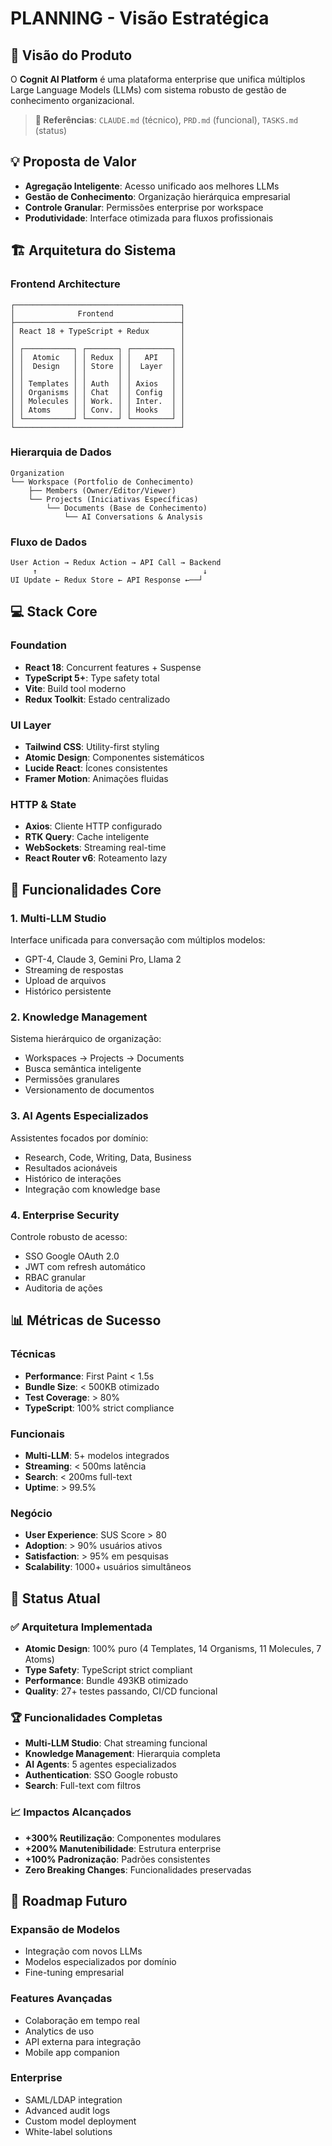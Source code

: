 # PLANNING - Visão Estratégica

## 🎯 Visão do Produto

O **Cognit AI Platform** é uma plataforma enterprise que unifica múltiplos Large Language Models (LLMs) com sistema robusto de gestão de conhecimento organizacional.

> **📖 Referências**: `CLAUDE.md` (técnico), `PRD.md` (funcional), `TASKS.md` (status)

## 💡 Proposta de Valor

- **Agregação Inteligente**: Acesso unificado aos melhores LLMs
- **Gestão de Conhecimento**: Organização hierárquica empresarial  
- **Controle Granular**: Permissões enterprise por workspace
- **Produtividade**: Interface otimizada para fluxos profissionais

## 🏗️ Arquitetura do Sistema

### Frontend Architecture
```
┌─────────────────────────────────────┐
│              Frontend               │
├─────────────────────────────────────┤
│ React 18 + TypeScript + Redux       │
│                                     │
│ ┌───────────┐ ┌───────┐ ┌─────────┐ │
│ │  Atomic   │ │ Redux │ │   API   │ │
│ │  Design   │ │ Store │ │  Layer  │ │
│ │           │ │       │ │         │ │
│ │ Templates │ │ Auth  │ │ Axios   │ │
│ │ Organisms │ │ Chat  │ │ Config  │ │
│ │ Molecules │ │ Work. │ │ Inter.  │ │
│ │ Atoms     │ │ Conv. │ │ Hooks   │ │
│ └───────────┘ └───────┘ └─────────┘ │
└─────────────────────────────────────┘
```

### Hierarquia de Dados
```
Organization
└── Workspace (Portfolio de Conhecimento)
    ├── Members (Owner/Editor/Viewer)
    └── Projects (Iniciativas Específicas)
        └── Documents (Base de Conhecimento)
            └── AI Conversations & Analysis
```

### Fluxo de Dados
```
User Action → Redux Action → API Call → Backend
     ↑                                     ↓
UI Update ← Redux Store ← API Response ←──┘
```

## 💻 Stack Core

### Foundation
- **React 18**: Concurrent features + Suspense
- **TypeScript 5+**: Type safety total
- **Vite**: Build tool moderno
- **Redux Toolkit**: Estado centralizado

### UI Layer
- **Tailwind CSS**: Utility-first styling
- **Atomic Design**: Componentes sistemáticos
- **Lucide React**: Ícones consistentes
- **Framer Motion**: Animações fluidas

### HTTP & State
- **Axios**: Cliente HTTP configurado
- **RTK Query**: Cache inteligente
- **WebSockets**: Streaming real-time
- **React Router v6**: Roteamento lazy

## 🚀 Funcionalidades Core

### 1. Multi-LLM Studio
Interface unificada para conversação com múltiplos modelos:
- GPT-4, Claude 3, Gemini Pro, Llama 2
- Streaming de respostas
- Upload de arquivos
- Histórico persistente

### 2. Knowledge Management  
Sistema hierárquico de organização:
- Workspaces → Projects → Documents
- Busca semântica inteligente
- Permissões granulares
- Versionamento de documentos

### 3. AI Agents Especializados
Assistentes focados por domínio:
- Research, Code, Writing, Data, Business
- Resultados acionáveis
- Histórico de interações
- Integração com knowledge base

### 4. Enterprise Security
Controle robusto de acesso:
- SSO Google OAuth 2.0
- JWT com refresh automático
- RBAC granular
- Auditoria de ações

## 📊 Métricas de Sucesso

### Técnicas
- **Performance**: First Paint < 1.5s
- **Bundle Size**: < 500KB otimizado
- **Test Coverage**: > 80%
- **TypeScript**: 100% strict compliance

### Funcionais
- **Multi-LLM**: 5+ modelos integrados
- **Streaming**: < 500ms latência
- **Search**: < 200ms full-text
- **Uptime**: > 99.5%

### Negócio
- **User Experience**: SUS Score > 80
- **Adoption**: > 90% usuários ativos
- **Satisfaction**: > 95% em pesquisas
- **Scalability**: 1000+ usuários simultâneos

## 🎯 Status Atual

### ✅ Arquitetura Implementada
- **Atomic Design**: 100% puro (4 Templates, 14 Organisms, 11 Molecules, 7 Atoms)
- **Type Safety**: TypeScript strict compliant
- **Performance**: Bundle 493KB otimizado
- **Quality**: 27+ testes passando, CI/CD funcional

### 🏆 Funcionalidades Completas
- **Multi-LLM Studio**: Chat streaming funcional
- **Knowledge Management**: Hierarquia completa
- **AI Agents**: 5 agentes especializados
- **Authentication**: SSO Google robusto
- **Search**: Full-text com filtros

### 📈 Impactos Alcançados
- **+300% Reutilização**: Componentes modulares
- **+200% Manutenibilidade**: Estrutura enterprise
- **+100% Padronização**: Padrões consistentes
- **Zero Breaking Changes**: Funcionalidades preservadas

## 🔄 Roadmap Futuro

### Expansão de Modelos
- Integração com novos LLMs
- Modelos especializados por domínio
- Fine-tuning empresarial

### Features Avançadas  
- Colaboração em tempo real
- Analytics de uso
- API externa para integração
- Mobile app companion

### Enterprise
- SAML/LDAP integration
- Advanced audit logs
- Custom model deployment
- White-label solutions